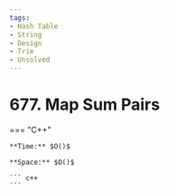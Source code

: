```yaml
---
tags:
- Hash Table
- String
- Design
- Trie
- Unsolved
---
```



# 677. Map Sum Pairs

=== "C++"

    **Time:** $O()$

    **Space:** $O()$

    ``` c++
    ```